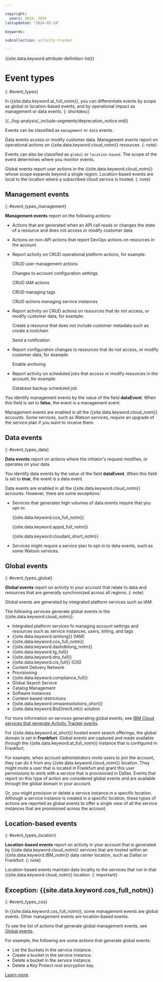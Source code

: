 ```yaml
---

copyright:
  years: 2019, 2024
lastupdated: "2024-05-24"

keywords:

subcollection: activity-tracker

---
```


{{site.data.keyword.attribute-definition-list}}


# Event types
{: #event_types}

In {{site.data.keyword.at_full_notm}}, you can differentiate events by scope as global or location-based events, and by operational impact as management or data events.
{: shortdesc}

<!-- Common deprecation statement -->
{{../log-analysis/_include-segments/deprecation_notice.md}}

Events can be classified as `management` or `data` events.

Data events access or modify customer data. Management events report on operational actions on {{site.data.keyword.cloud_notm}} resources.
{: note}


Events can also be classified as `global` or `location-based`. The scope of the event determines where you monitor events.

Global events report user actions in the {{site.data.keyword.cloud_notm}} whose scope expands beyond a single region. Location-based events are local to the location where a subscribed cloud service is hosted.
{: note}



## Management events
{: #event_types_management}

**Management events** report on the following actions:
* Actions that are generated when an API call reads or changes the state of a resource and does not access or modify customer data
* Actions on non-API actions that report DevOps actions on resources in the account

* Report activity on CRUD operational platform actions, for example:

    CRUD user management actions

    Changes to account configuration settings

    CRUD IAM actions

    CRUD managing tags

    CRUD actions managing service instances

* Report activity on CRUD actions on resources that do not access, or modify customer data, for example:

    Create a resource that does not include customer metadata such as create a toolchain

    Send a notification

* Report configuration changes to resources that do not access, or modify customer data, for example:

    Enable archiving

* Report activity on scheduled jobs that access or modify resources in the account, for example:

    Database backup scheduled job



You identify management events by the value of the field **dataEvent**. When this field is set to **false**, the event is a management event.

Management events are enabled in all the {{site.data.keyword.cloud_notm}} accounts. Some services, such as Watson services, require an upgrade of the service plan if you want to receive them.



## Data events
{: #event_types_data}

**Data events** report on actions where the initiator's request modifies, or operates on your data.

You identify data events by the value of the field **dataEvent**. When this field is set to **true**, the event is a data event.

Data events are enabled in all the {{site.data.keyword.cloud_notm}} accounts. However, there are some exceptions:
* Services that generates high volumes of data events require that you opt-in:

    {{site.data.keyword.cos_full_notm}}

    {{site.data.keyword.appid_full_notm}}

    {{site.data.keyword.cloudant_short_notm}}

* Services might require a service plan to opt-in to data events, such as some Watson services.




## Global events
{: #event_types_global}

**Global events** report on activity in your account that relate to data and resources that are generally synchronized across all regions.
{: note}

Global events are generated by integrated platform services such as IAM.

The following services generate global events in the {{site.data.keyword.cloud_notm}}:
* Integrated platform services fo managing account settings and resources such as service instances, users, billing, and tags
* {{site.data.keyword.iamlong}} (IAM)
* {{site.data.keyword.cos_full_notm}}
* {{site.data.keyword.dashdblong_notm}}
* {{site.data.keyword.tg_full}}
* {{site.data.keyword.dns_full}}
* {{site.data.keyword.cis_full}} (CIS)
* Content Delivery Network
* Provisioning
* {{site.data.keyword.compliance_full}}
* Global Search Service
* Catalog Management
* Software instances
* Context-based restrictions
* {{site.data.keyword.vmwaresolutions_short}}
* {{site.data.keyword.BluDirectLink}} solution

For more information on services generating global events, see [IBM Cloud services that generate Activity Tracker events](/docs/activity-tracker?topic=activity-tracker-cloud_services).

For {{site.data.keyword.at_short}} hosted event search offerings, the global domain is set in **Frankfurt**. Global events are captured and made available through the {{site.data.keyword.at_full_notm}} instance that is configured in Frankfurt.

For example, when account administrators invite users to join the account, they can do it from any {{site.data.keyword.cloud_notm}} location. They might invite a user that is located in Frankfurt and grant this user permissions to work with a service that is provisioned in Dallas. Events that report on this type of action are considered global events and are available through the global domain in your account.

Or, you might provision or delete a service instance in a specific location. Although a service instance is created in a specific location, these types of actions are reported as global events to offer a single view of all the service instances that are provisioned across the account.



## Location-based events
{: #event_types_location}

**Location-based events** report on activity in your account that is generated by {{site.data.keyword.cloud_notm}} services that are hosted within an {{site.data.keyword.IBM_notm}} data center location, such as Dallas or Frankfurt.
{: note}

Location-based events maintain data locality to the services that run in that {{site.data.keyword.cloud_notm}} location.
{: important}



## Exception: {{site.data.keyword.cos_full_notm}}
{: #event_types_cos}

In {{site.data.keyword.cos_full_notm}}, some management events are global events. Other management events are location-based events.

To see the list of actions that generate global management events, see [Global events](/docs/cloud-object-storage?topic=cloud-object-storage-at-events#at-actions-global).

For example, the following are some actions that generate global events:
* List the buckets in the service instance.
* Create a bucket in the service instance.
* Delete a bucket in the service instance.
* Delete a Key Protect root encryption key.

[Learn more](/docs/cloud-object-storage?topic=cloud-object-storage-at-events).
